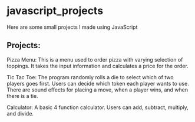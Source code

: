 # javascript_projects

Here are some small projects I made using JavaScript

Projects:
----------
Pizza Menu: This is a menu used to order pizza with varying selection of toppings. It takes the input information and calculates a price for the order.

Tic Tac Toe: The program randomly rolls a die to select which of two players goes first. Users can decide which token each player wants to use. There are sound effects for placing a move, when a player wins, and when there is a tie.

Calculator: A basic 4 function calculator. Users can add, subtract, multiply, and divide.
